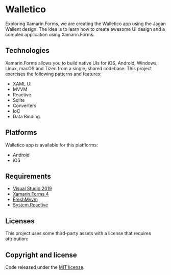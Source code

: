 # Walletico

Exploring Xamarin.Forms, we are creating the Walletico app using the Jagan Wallent design. The idea is to learn how to create awesome UI design and a complex application using Xamarin.Forms.

## Technologies

Xamarin.Forms allows you to build native UIs for iOS, Android, Windows, Linux, macOS and Tizen from a single, shared codebase. This project exercises the following patterns and features:

- XAML UI
- MVVM
- Reactive
- Sqlite
- Converters
- IoC
- Data Binding

## Platforms

Walletico app is available for this platflorms:

- Android
- iOS

## Requirements

- [Visual Studio 2019]()
- [Xamarin.Forms 4]()
- [FreshMvvm]()
- [System.Reactive]()

## Licenses

This project uses some third-party assets with a license that requires attribution:

## Copyright and license

Code released under the [MIT license](../).
